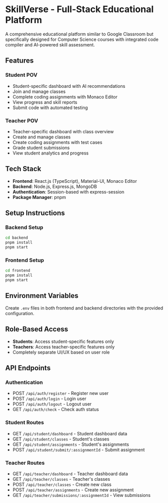 # SkillVerse - Full-Stack Educational Platform

A comprehensive educational platform similar to Google Classroom but specifically designed for Computer Science courses with integrated code compiler and AI-powered skill assessment.

## Features

### Student POV
- Student-specific dashboard with AI recommendations
- Join and manage classes
- Complete coding assignments with Monaco Editor
- View progress and skill reports
- Submit code with automated testing

### Teacher POV
- Teacher-specific dashboard with class overview
- Create and manage classes
- Create coding assignments with test cases
- Grade student submissions
- View student analytics and progress

## Tech Stack

- **Frontend**: React.js (TypeScript), Material-UI, Monaco Editor
- **Backend**: Node.js, Express.js, MongoDB
- **Authentication**: Session-based with express-session
- **Package Manager**: pnpm

## Setup Instructions

### Backend Setup
```bash
cd backend
pnpm install
pnpm start
```

### Frontend Setup
```bash
cd frontend
pnpm install
pnpm start
```

## Environment Variables

Create `.env` files in both frontend and backend directories with the provided configuration.

## Role-Based Access

- **Students**: Access student-specific features only
- **Teachers**: Access teacher-specific features only
- Completely separate UI/UX based on user role

## API Endpoints

### Authentication
- POST `/api/auth/register` - Register new user
- POST `/api/auth/login` - Login user
- POST `/api/auth/logout` - Logout user
- GET `/api/auth/check` - Check auth status

### Student Routes
- GET `/api/student/dashboard` - Student dashboard data
- GET `/api/student/classes` - Student's classes
- GET `/api/student/assignments` - Student's assignments
- POST `/api/student/submit/:assignmentId` - Submit assignment

### Teacher Routes
- GET `/api/teacher/dashboard` - Teacher dashboard data
- GET `/api/teacher/classes` - Teacher's classes
- POST `/api/teacher/classes` - Create new class
- POST `/api/teacher/assignments` - Create new assignment
- GET `/api/teacher/submissions/:assignmentId` - View submissions